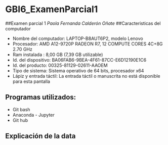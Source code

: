 # GBI6_ExamenParcial1
##Examen parcial 1
*Paola Fernanda Calderón Oñate*
##Caracteristicas del computador
* Nombre del computador: LAPTOP-B8AUT6P2, modelo Lenovo 
* Procesador: AMD A12-9720P RADEON R7, 12 COMPUTE CORES 4C+8G   2.70 GHz
* Ram instalada : 8,00 GB (7,39 GB utilizable)
* Id. del dispositivo: BA06FAB6-9BEA-4F61-87CC-E6D12190E1C6
* Id. del producto:  00325-81129-02611-AAOEM
* Tipo de sistema: Sistema operativo de 64 bits, procesador x64
* Lápiz y entrada táctil: La entrada táctil o manuscrita no está disponible para esta pantalla
## Programas utilizados:
* Git bash 
* Anaconda - Jupyter
* Git hub
## Explicación de la data 
